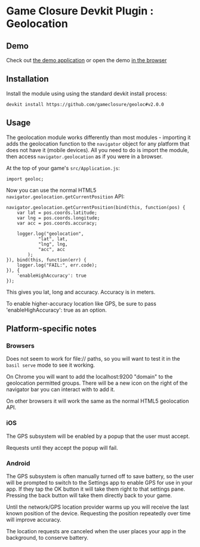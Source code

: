 # Game Closure Devkit Plugin : Geolocation

## Demo
Check out [the demo application](https://github.com/gameclosure/demoGeolocation)
or open the demo [in the browser](http://storage.googleapis.com/devkit-modules/geolocation/index.html)


## Installation
Install the module using using the standard devkit install process:

~~~
devkit install https://github.com/gameclosure/geoloc#v2.0.0
~~~


## Usage
The geolocation module works differently than most modules - importing it
adds the geolocation function to the `navigator` object for any
platform that does not have it (mobile devices). All you need to do is import
the module, then access `navigator.geolocation` as if you were in
a browser.

At the top of your game's `src/Application.js`:
~~~
import geoloc;
~~~

Now you can use the normal HTML5 `navigator.geolocation.getCurrentPosition` API:

~~~
navigator.geolocation.getCurrentPosition(bind(this, function(pos) {
    var lat = pos.coords.latitude;
    var lng = pos.coords.longitude;
    var acc = pos.coords.accuracy;

    logger.log("geolocation",
            "lat", lat,
            "lng", lng,
            "acc", acc
        );
}), bind(this, function(err) {
    logger.log("FAIL:", err.code);
}), {
    'enableHighAccuracy': true
});
~~~

This gives you lat, long and accuracy.  Accuracy is in meters.

To enable higher-accuracy location like GPS, be sure to pass 'enableHighAccuracy': true as an option.

## Platform-specific notes

### Browsers

Does not seem to work for file:// paths, so you will want to test it in the `basil serve` mode to see it working.

On Chrome you will want to add the localhost:9200 "domain" to the geolocation permitted groups.  There will be a new icon on the right of the navigator bar you can interact with to add it.

On other browsers it will work the same as the normal HTML5 geolocation API.

### iOS

The GPS subsystem will be enabled by a popup that the user must accept.

Requests until they accept the popup will fail.

### Android

The GPS subsystem is often manually turned off to save battery, so the user will be prompted to switch to the Settings app to enable GPS for use in your app.  If they tap the OK button it will take them right to that settings pane.  Pressing the back button will take them directly back to your game.

Until the network/GPS location provider warms up you will receive the last known position of the device.  Requesting the position repeatedly over time will improve accuracy.

The location requests are canceled when the user places your app in the background, to conserve battery.

